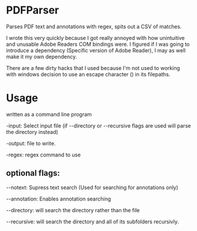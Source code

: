 # PDFParser
Parses PDF text and annotations with regex, spits out a CSV of matches.

I wrote this very quickly because I got really annoyed with how unintuitive and unusable Adobe Readers COM bindings were. I figured if I was going to introduce a dependency (Specific version of Adobe Reader), I may as well make it my own dependency.

There are a few dirty hacks that I used because I'm not used to working with windows decision to use an escape character (\) in its filepaths.


# Usage
written as a command line program

-input: Select input file (if --directory or --recursive flags are used will parse the directory instead)

-output: file to write.

-regex: regex command to use

## optional flags:

--notext: Supress text search (Used for searching for annotations only)

--annotation: Enables annotation searching

--directory: will search the directory rather than the file 

--recursive: will search the directory and all of its subfolders recursivly. 
